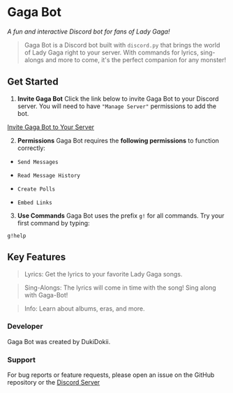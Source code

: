 # Gaga Bot
*A fun and interactive Discord bot for fans of Lady Gaga!*

> Gaga Bot is a Discord bot built with `discord.py` that brings the world of Lady Gaga right to your server. With commands for lyrics, sing-alongs and more to come, it's the perfect companion for any monster!

## Get Started
1. **Invite Gaga Bot**
Click the link below to invite Gaga Bot to your Discord server. You will need to have `"Manage Server"` permissions to add the bot.

[Invite Gaga Bot to Your Server]()

2. **Permissions**
Gaga Bot requires the **following permissions** to function correctly:

- `Send Messages`

- `Read Message History`

- `Create Polls`

-  `Embed Links`

3. **Use Commands**
Gaga Bot uses the prefix `g!` for all commands. Try your first command by typing:

```
g!help
```

## Key Features

> Lyrics: Get the lyrics to your favorite Lady Gaga songs.

> Sing-Alongs: The lyrics will come in time with the song! Sing along with Gaga-Bot!

> Info: Learn about albums, eras, and more.

### Developer
Gaga Bot was created by DukiDokii.

### Support
For bug reports or feature requests, please open an issue on the GitHub repository or the [Discord Server](https://discord.gg/t5Qmgmrmdq)
